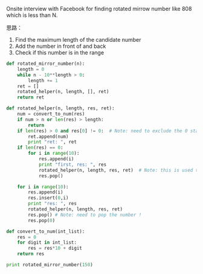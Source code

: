 Onsite interview with Facebook for finding rotated mirrow number like 808 which is less than N.

思路：
1) Find the maximum length of the candidate number 
2) Add the number in front of and back 
3) Check if this number is in the range

``` python
def rotated_mirror_number(n):
    length = 0
    while n - 10**length > 0:
        length += 1
    ret = []
    rotated_helper(n, length, [], ret)
    return ret

def rotated_helper(n, length, res, ret):
    num = convert_to_num(res)
    if num > n or len(res) > length:
        return
    if len(res) > 0 and res[0] != 0:  # Note: need to exclude the 0 start number !!
        ret.append(num)
        print "ret: ", ret
    if len(res) == 0:
        for i in range(10):
            res.append(i)
            print "first, res: ", res
            rotated_helper(n, length, res, ret)  # Note: this is used to handle 1, 2, 3...single number!
            res.pop()

    for i in range(10):
        res.append(i)
        res.insert(0,i)
        print "res: ", res
        rotated_helper(n, length, res, ret)
        res.pop() # Note: need to pop the number !
        res.pop(0)

def convert_to_num(int_list):
    res = 0
    for digit in int_list:
        res = res*10 + digit
    return res

print rotated_mirror_number(150)
```
